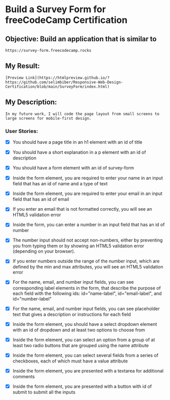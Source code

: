 # Build a Survey Form for freeCodeCamp Certification

## Objective: Build an application that is similar to 

    https://survey-form.freecodecamp.rocks

## My Result: 

    [Preview Link](https://htmlpreview.github.io/?https://github.com/selimbiber/Responsive-Web-Design-Certification/blob/main/SurveyForm/index.html)

## My Description:

    In my future work, I will code the page layout from small screens to large screens for mobile-first design.

### User Stories:

- [x] You should have a page title in an h1 element with an id of title

- [x] You should have a short explanation in a p element with an id of description

- [x] You should have a form element with an id of survey-form

- [x] Inside the form element, you are required to enter your name in an input field that has an id of name and a type of text

- [x] Inside the form element, you are required to enter your email in an input field that has an id of email

- [x] If you enter an email that is not formatted correctly, you will see an HTML5 validation error

- [x] Inside the form, you can enter a number in an input field that has an id of number

- [x] The number input should not accept non-numbers, either by preventing you from typing them or by showing an HTML5 validation error (depending on your browser).

- [x] If you enter numbers outside the range of the number input, which are defined by the min and max attributes, you will see an HTML5 validation error

- [x] For the name, email, and number input fields, you can see corresponding label elements in the form, that describe the purpose of each field with the following ids: id="name-label", id="email-label", and id="number-label"

- [x] For the name, email, and number input fields, you can see placeholder text that gives a description or instructions for each field

- [x] Inside the form element, you should have a select dropdown element with an id of dropdown and at least two options to choose from

- [x] Inside the form element, you can select an option from a group of at least two radio buttons that are grouped using the name attribute

- [x] Inside the form element, you can select several fields from a series of checkboxes, each of which must have a value attribute

- [x] Inside the form element, you are presented with a textarea for additional comments

- [x] Inside the form element, you are presented with a button with id of submit to submit all the inputs
